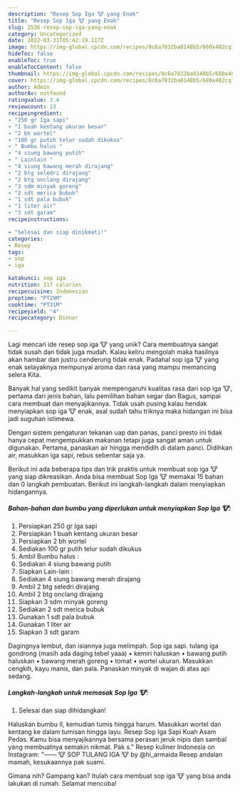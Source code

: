 ```yaml
---
description: "Resep Sop Iga 🐮 yang Enak"
title: "Resep Sop Iga 🐮 yang Enak"
slug: 2536-resep-sop-iga-yang-enak
category: Uncategorized
date: 2022-03-31T05:42:19.117Z
image: https://img-global.cpcdn.com/recipes/8c6a7832ba0148b5/680x482cq70/sop-iga-foto-resep-utama.jpg
hideToc: false
enableToc: true
enableTocContent: false
thumbnail: https://img-global.cpcdn.com/recipes/8c6a7832ba0148b5/680x482cq70/sop-iga-foto-resep-utama.jpg
cover: https://img-global.cpcdn.com/recipes/8c6a7832ba0148b5/680x482cq70/sop-iga-foto-resep-utama.jpg
author: Admin
authorAv: notfound
ratingvalue: 3.4
reviewcount: 13
recipeingredient:
- "250 gr Iga sapi"
- "1 buah kentang ukuran besar"
- "2 bh wortel"
- "100 gr putih telur sudah dikukus"
- " Bumbu halus "
- "4 siung bawang putih"
- " Lainlain "
- "4 siung bawang merah dirajang"
- "2 btg seledri dirajang"
- "2 btg onclang dirajang"
- "3 sdm minyak goreng"
- "2 sdt merica bubuk"
- "1 sdt pala bubuk"
- "1 liter air"
- "3 sdt garam"
recipeinstructions:

- "Selesai dan siap dinikmati!"
categories:
- Resep
tags:
- sop
- iga

katakunci: sop iga 
nutrition: 117 calories
recipecuisine: Indonesian
preptime: "PT29M"
cooktime: "PT31M"
recipeyield: "4"
recipecategory: Dinner

---
```





Lagi mencari ide resep sop iga 🐮 yang unik? Cara membuatnya sangat tidak susah dan tidak juga mudah. Kalau keliru mengolah maka hasilnya akan hambar dan justru cenderung tidak enak. Padahal sop iga 🐮 yang enak selayaknya mempunyai aroma dan rasa yang mampu memancing selera Kita.





Banyak hal yang sedikit banyak mempengaruhi kualitas rasa dari sop iga 🐮, pertama dari jenis bahan, lalu pemilihan bahan segar dan Bagus, sampai cara membuat dan menyajikannya. Tidak usah pusing kalau hendak menyiapkan sop iga 🐮 enak,      asal sudah tahu triknya maka hidangan ini bisa jadi suguhan istimewa.














Dengan sistem pengaturan tekanan uap dan panas, panci presto ini tidak hanya cepat mengempukkan makanan tetapi juga sangat aman untuk digunakan. Pertama, panaskan air hingga mendidih di dalam panci. Didihkan air, masukkan iga sapi, rebus sebentar saja ya.






Berikut ini ada beberapa tips dan trik praktis untuk membuat sop iga 🐮 yang siap dikreasikan. Anda bisa membuat Sop Iga 🐮 memakai 15 bahan dan 0 langkah pembuatan. Berikut ini langkah-langkah dalam menyiapkan hidangannya.

<!--inarticleads1-->

##### Bahan-bahan dan bumbu yang diperlukan untuk menyiapkan Sop Iga 🐮:

1. Persiapkan 250 gr Iga sapi
1. Persiapkan 1 buah kentang ukuran besar
1. Persiapkan 2 bh wortel
1. Sediakan 100 gr putih telur sudah dikukus
1. Ambil  Bumbu halus :
1. Sediakan 4 siung bawang putih
1. Siapkan  Lain-lain :
1. Sediakan 4 siung bawang merah dirajang
1. Ambil 2 btg seledri dirajang
1. Ambil 2 btg onclang dirajang
1. Siapkan 3 sdm minyak goreng
1. Sediakan 2 sdt merica bubuk
1. Gunakan 1 sdt pala bubuk
1. Gunakan 1 liter air
1. Siapkan 3 sdt garam


Dagingnya lembut, dan isiannya juga melimpah. Sop iga sapi. tulang iga gondrong (masih ada daging tebel yaaa) • kemiri haluskan • bawang putih haluskan • bawang merah goreng • tomat • wortel ukuran. Masukkan cengkih, kayu manis, dan pala. Panaskan minyak di wajan di atas api sedang. 

<!--inarticleads2-->

##### Langkah-langkah untuk memasak Sop Iga 🐮:


1. Selesai dan siap dihidangkan!

Haluskan bumbu II, kemudian tumis hingga harum. Masukkan wortel dan kentang ke dalam tumisan hingga layu. Resep Sop Iga Sapi Kuah Asam Pedas. Kamu bisa menyajikannya bersama perasan jeruk nipis dan sambal yang membuatnya semakin nikmat. Pak s.&#34; Resep kuliner Indonesia on Instagram: &#34;—— 🐮 SOP TULANG IGA 🐮 by @hi_armaida Resep andalan mamah, kesukaannya pak suami. 

Gimana nih? Gampang kan? Itulah cara membuat sop iga 🐮 yang bisa anda lakukan di rumah. Selamat mencoba!

